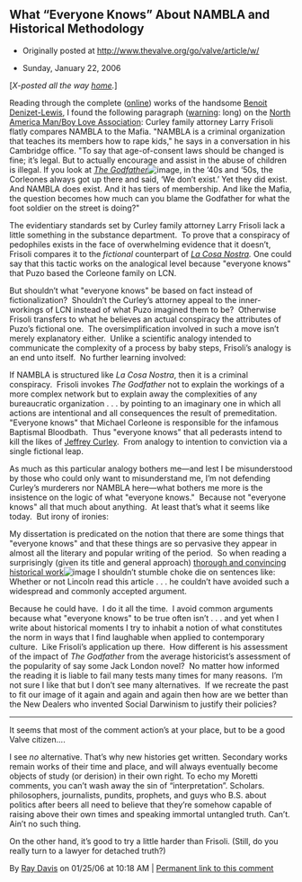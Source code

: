 ## What “Everyone Knows” About NAMBLA and Historical Methodology

 * Originally posted at http://www.thevalve.org/go/valve/article/w/

* Sunday, January 22, 2006 

\[_X-posted all the way [home](http://acephalous.typepad.com/)._\]

Reading through the complete ([online](http://www.benoitlewis.com/content.php4?page=portfolio&amp;n=2&amp;h=2&amp;f=2)) works of the handsome [Benoit Denizet-Lewis](http://www.benoitlewis.com/public/images/benoit_photo2.jpg), I found the following paragraph ([warning](http://nogreatmatter.blogspot.com/2006/01/way-we-read-now.html): long) on the [North America Man/Boy Love Association](http://216.220.97.17/): 
Curley family attorney Larry Frisoli flatly compares NAMBLA to the Mafia. "NAMBLA is a criminal organization that teaches its members how to rape kids," he says in a conversation in his Cambridge office. "To say that age-of-consent laws should be changed is fine; it’s legal. But to actually encourage and assist in the abuse of children is illegal. If you look at [_The Godfather_](http://www.amazon.com/exec/obidos/redirect?link_code=ur2&amp;tag=diesekoschmar-20&amp;camp=1789&amp;creative=9325&amp;path=external-search%!F(MISSING)search-type=ss%!i(MISSING)ndex=blended%!k(MISSING)eyword=The%!G(MISSING)odfather)![image](http://www.assoc-amazon.com/e/ir?t=diesekoschmar-20&amp;l=ur2&amp;o=1), in the ‘40s and ‘50s, the Corleones always got up there and said, ‘We don’t exist.’ Yet they did exist. And NAMBLA does exist. And it has tiers of membership. And like the Mafia, the question becomes how much can you blame the Godfather for what the foot soldier on the street is doing?"

The evidentiary standards set by Curley family attorney Larry Frisoli lack a little something in the substance department.  To prove that a conspiracy of pedophiles exists in the face of overwhelming evidence that it doesn’t, Frisoli compares it to the _fictional_ counterpart of _[La Cosa Nostra](http://www.fbi.gov/hq/cid/orgcrime/lcn/lcn.htm)._ One could say that this tactic works on the analogical level because "everyone knows" that Puzo based the Corleone family on LCN. 

But shouldn’t what "everyone knows" be based on fact instead of fictionalization?  Shouldn’t the Curley’s attorney appeal to the inner-workings of LCN instead of what Puzo imagined them to be?  Otherwise Frisoli transfers to what he believes an actual conspiracy the attributes of Puzo’s fictional one.  The oversimplification involved in such a move isn’t merely explanatory either.  Unlike a scientific analogy intended to communicate the complexity of a process by baby steps, Frisoli’s analogy is an end unto itself.  No further learning involved: 

If NAMBLA is structured like _La Cosa Nostra_, then it is a criminal conspiracy.  Frisoli invokes _The Godfather_ not to explain the workings of a more complex network but to explain away the complexities of any bureaucratic organization . . . by pointing to an imaginary one in which all actions are intentional and all consequences the result of premeditation.  "Everyone knows" that Michael Corleone is responsible for the infamous Baptismal Bloodbath.  Thus "everyone knows" that all pederasts intend to kill the likes of [Jeffrey Curley](http://www.prospect.org/print/V11/24/kaminer-w.html).  From analogy to intention to conviction via a single fictional leap. 

As much as this particular analogy bothers me—and lest I be misunderstood by those who could only want to misunderstand me, I’m not defending Curley’s murderers nor NAMBLA here—what bothers me more is the insistence on the logic of what "everyone knows."  Because not "everyone knows" all that much about anything.  At least that’s what it seems like today.  But irony of ironies:

My dissertation is predicated on the notion that there are some things that "everyone knows" and that these things are so pervasive they appear in almost all the literary and popular writing of the period.  So when reading a surprisingly (given its title and general approach) [thorough and convincing historical work](http://www.amazon.com/exec/obidos/redirect?link_code=ur2&amp;tag=diesekoschmar-20&amp;camp=1789&amp;creative=9325&amp;path=http%!A(MISSING)%!F(MISSING)%!F(MISSING)www.amazon.com%!F(MISSING)gp%!F(MISSING)product%!F(MISSING)0618551166)![image](http://www.assoc-amazon.com/e/ir?t=diesekoschmar-20&amp;l=ur2&amp;o=1) I shouldn’t stumble choke die on sentences like:
Whether or not Lincoln read this article . . . he couldn’t have avoided such a widespread and commonly accepted argument.

Because he could have.  I do it all the time.  I avoid common arguments because what "everyone knows" to be true often isn’t . . . and yet when I write about historical moments I try to inhabit a notion of what constitutes the norm in ways that I find laughable when applied to contemporary culture.  Like Frisoli’s application up there.  How different is his assessment of the impact of _The Godfather_ from the average historicist’s assessment of the popularity of say some Jack London novel?  No matter how informed the reading it is liable to fail many tests many times for many reasons.  I’m not sure I like that but I don’t see many alternatives.  If we recreate the past to fit our image of it again and again and again then how are we better than the New Dealers who invented Social Darwinism to justify their policies?  

---

It seems that most of the comment action’s at your place, but to be a good Valve citizen....

I see _no_ alternative. That’s why new histories get written. Secondary works remain works of their time and place, and will always eventually become objects of study (or derision) in their own right. To echo my Moretti comments, you can’t wash away the sin of “interpretation”. Scholars. philosophers, journalists, pundits, prophets, and guys who B.S. about politics after beers all need to believe that they’re somehow capable of raising above their own times and speaking immortal untangled truth. Can’t. Ain’t no such thing.

On the other hand, it’s good to try a little harder than Frisoli. (Still, do you really turn to a lawyer for detached truth?)

By [Ray Davis](http://www.pseudopodium.org/) on 01/25/06 at 10:18 AM | [Permanent link to this comment](http://www.thevalve.org/go/valve/article/w/#6848)


